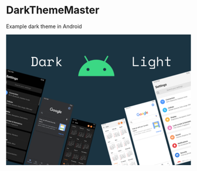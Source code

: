 # DarkThemeMaster
Example dark theme in Android

![alt text](https://github.com/BuiVanNam/DarkThemeMaster/blob/main/DarkTheme.png)
